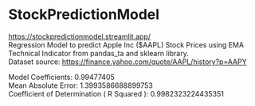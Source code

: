 # StockPredictionModel
https://stockpredictionmodel.streamlit.app/ <br>
Regression Model to predict Apple Inc ($AAPL) Stock Prices using EMA Technical Indicator from pandas_ta and sklearn library. <br>
Dataset source: https://finance.yahoo.com/quote/AAPL/history?p=AAPY<br>

Model Coefficients: 0.99477405<br>
Mean Absolute Error: 1.3993586688899753<br>
Coefficient of Determination ( R Squared ): 0.9982323224435351
